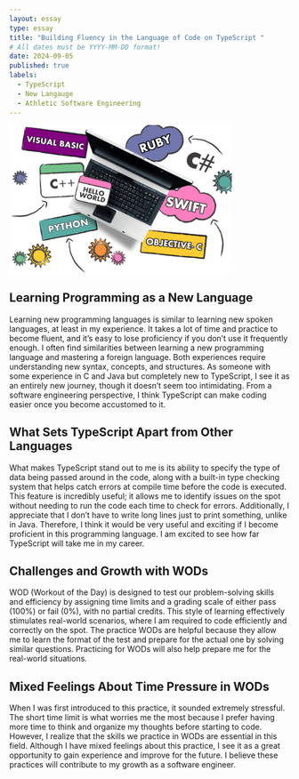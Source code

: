 ```yaml
---
layout: essay
type: essay
title: "Building Fluency in the Language of Code on TypeScript "
# All dates must be YYYY-MM-DD format!
date: 2024-09-05
published: true
labels:
  - TypeScript
  - New Langauge
  - Athletic Software Engineering
---
```


<img width="400px" class="rounded float-start pe-4" src="../img/typescriptessay.png">


## Learning Programming as a New Language
Learning new programming languages is similar to learning new spoken languages, at least in my experience. It takes a lot of time and practice to become fluent, and it’s easy to lose proficiency if you don’t use it frequently enough. I often find similarities between learning a new programming language and mastering a foreign language. Both experiences require understanding new syntax, concepts, and structures. As someone with some experience in C and Java but completely new to TypeScript, I see it as an entirely new journey, though it doesn’t seem too intimidating. From a software engineering perspective, I think TypeScript can make coding easier once you become accustomed to it. 

## What Sets TypeScript Apart from Other Languages

What makes TypeScript stand out to me is its ability to specify the type of data being passed around in the code, along with a built-in type checking system that helps catch errors at compile time before the code is executed. This feature is incredibly useful; it allows me to identify issues on the spot without needing to run the code each time to check for errors. Additionally, I appreciate that I don’t have to write long lines just to print something, unlike in Java. Therefore, I think it would be very useful and exciting if I become proficient in this programming language. I am excited to see how far TypeScript will take me in my career.

## Challenges and Growth with WODs
WOD (Workout of the Day) is designed to test our problem-solving skills and efficiency by assigning time limits and a grading scale of either pass (100%) or fail (0%), with no partial credits. This style of learning effectively stimulates real-world scenarios, where I am required to code efficiently and correctly on the spot. The practice WODs are helpful because they allow me to learn the format of the test and prepare for the actual one by solving similar questions. Practicing for WODs will also help prepare me for the real-world situations.  

## Mixed Feelings About Time Pressure in WODs
When I was first introduced to this practice, it sounded extremely stressful. The short time limit is what worries me the most because I prefer having more time to think and organize my thoughts before starting to code. However, I realize that the skills we practice in WODs are essential in this field. Although I have mixed feelings about this practice, I see it as a great opportunity to gain experience and improve for the future. I believe these practices will contribute to my growth as a software engineer.
